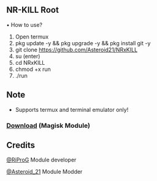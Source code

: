 ## NR-KILL Root

 • How to use?
 
 1. Open termux
 2. pkg update -y && pkg upgrade -y && pkg install git -y
 3. git clone https://github.com/Asteroid21/NRxKILL
 4. su (enter)
 5. cd NRxKILL
 6. chmod +x run
 7. ./run
 
 
## Note

- Supports termux and terminal emulator only!

### [Download](https://github.com/Asteroid21/NRxKILL/files/11599928/NR-KILL.Root.zip) (Magisk Module)


 
## Credits

[@RiProG](https://t.me/RiProG) Module developer

[@Asteroid_21](https://t.me/Asteroid_21) Module Modder
